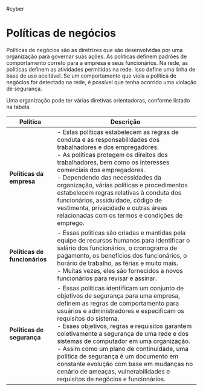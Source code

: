 #cyber 
# Políticas de negócios

Políticas de negócios são as diretrizes que são desenvolvidas por uma organização para governar suas ações. As políticas definem padrões de comportamento correto para a empresa e seus funcionários. Na rede, as políticas definem as atividades permitidas na rede. Isso define uma linha de base de uso aceitável. Se um comportamento que viola a política de negócios for detectado na rede, é possível que tenha ocorrido uma violação de segurança.

Uma organização pode ter várias diretivas orientadoras, conforme listado na tabela.

|Política|Descrição|
|---|---|
|**Políticas da empresa**|- Estas políticas estabelecem as regras de conduta e as responsabilidades dos trabalhadores e dos empregadores.<br>- As políticas protegem os direitos dos trabalhadores, bem como os interesses comerciais dos empregadores.<br>- Dependendo das necessidades da organização, várias políticas e procedimentos estabelecem regras relativas à conduta dos funcionários, assiduidade, código de vestimenta, privacidade e outras áreas relacionadas com os termos e condições de emprego.|
|**Políticas de funcionários**|- Essas políticas são criadas e mantidas pela equipe de recursos humanos para identificar o salário dos funcionários, o cronograma de pagamento, os benefícios dos funcionários, o horário de trabalho, as férias e muito mais.<br>- Muitas vezes, eles são fornecidos a novos funcionários para revisar e assinar.|
|**Políticas de segurança**|- Essas políticas identificam um conjunto de objetivos de segurança para uma empresa, definem as regras de comportamento para usuários e administradores e especificam os requisitos do sistema.<br>- Esses objetivos, regras e requisitos garantem coletivamente a segurança de uma rede e dos sistemas de computador em uma organização.<br>- Assim como um plano de continuidade, uma política de segurança é um documento em constante evolução com base em mudanças no cenário de ameaças, vulnerabilidades e requisitos de negócios e funcionários.|

